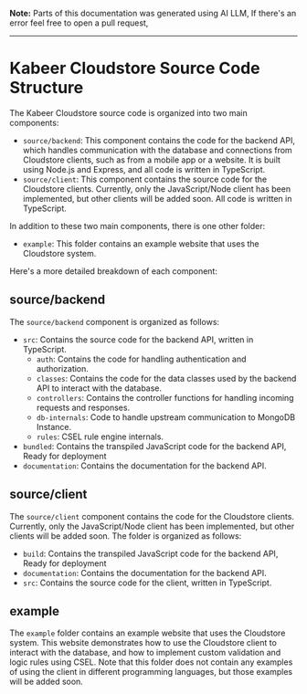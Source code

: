 <b>Note:</b>
Parts of this documentation was generated using AI LLM, If there's an error feel free to open a pull request,

---

# Kabeer Cloudstore Source Code Structure

The Kabeer Cloudstore source code is organized into two main components:

- `source/backend`: This component contains the code for the backend API, which handles communication with the database and connections from Cloudstore clients, such as from a mobile app or a website. It is built using Node.js and Express, and all code is written in TypeScript.
- `source/client`: This component contains the source code for the Cloudstore clients. Currently, only the JavaScript/Node client has been implemented, but other clients will be added soon. All code is written in TypeScript.

In addition to these two main components, there is one other folder:

- `example`: This folder contains an example website that uses the Cloudstore system.

Here's a more detailed breakdown of each component:

## source/backend

The `source/backend` component is organized as follows:

- `src`: Contains the source code for the backend API, written in TypeScript.
    - `auth`: Contains the code for handling authentication and authorization.
    - `classes`: Contains the code for the data classes used by the backend API to interact with the database.
    - `controllers`: Contains the controller functions for handling incoming requests and responses.
    - `db-internals`: Code to handle upstream communication to MongoDB Instance.
    - `rules`: CSEL rule engine internals.
- `bundled`: Contains the transpiled JavaScript code for the backend API, Ready for deployment
- `documentation`: Contains the documentation for the backend API.

## source/client

The `source/client` component contains the code for the Cloudstore clients. Currently, only the JavaScript/Node client has been implemented, but other clients will be added soon. The folder is organized as follows:
- `build`: Contains the transpiled JavaScript code for the backend API, Ready for deployment
- `documentation`: Contains the documentation for the backend API.
- `src`: Contains the source code for the client, written in TypeScript.

## example

The `example` folder contains an example website that uses the Cloudstore system. This website demonstrates how to use the Cloudstore client to interact with the database, and how to implement custom validation and logic rules using CSEL. Note that this folder does not contain any examples of using the client in different programming languages, but those examples will be added soon.
